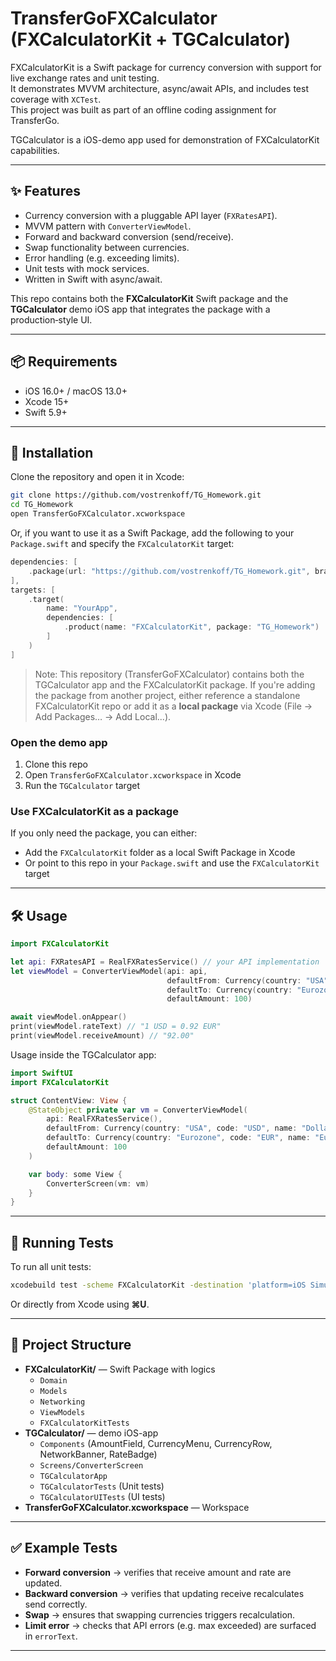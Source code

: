 # TransferGoFXCalculator (FXCalculatorKit + TGCalculator)

FXCalculatorKit is a Swift package for currency conversion with support for live exchange rates and unit testing.  
It demonstrates MVVM architecture, async/await APIs, and includes test coverage with `XCTest`.  
This project was built as part of an offline coding assignment for TransferGo.

TGCalculator is a iOS-demo app used for demonstration of FXCalculatorKit capabilities.

---

## ✨ Features
- Currency conversion with a pluggable API layer (`FXRatesAPI`).
- MVVM pattern with `ConverterViewModel`.
- Forward and backward conversion (send/receive).
- Swap functionality between currencies.
- Error handling (e.g. exceeding limits).
- Unit tests with mock services.
- Written in Swift with async/await.

This repo contains both the **FXCalculatorKit** Swift package and the **TGCalculator** demo iOS app that integrates the package with a production‑style UI.

---

## 📦 Requirements
- iOS 16.0+ / macOS 13.0+
- Xcode 15+
- Swift 5.9+

---

## 🚀 Installation

Clone the repository and open it in Xcode:

```bash
git clone https://github.com/vostrenkoff/TG_Homework.git
cd TG_Homework
open TransferGoFXCalculator.xcworkspace
```

Or, if you want to use it as a Swift Package, add the following to your `Package.swift` and specify the `FXCalculatorKit` target:

```swift
dependencies: [
    .package(url: "https://github.com/vostrenkoff/TG_Homework.git", branch: "main")
],
targets: [
    .target(
        name: "YourApp",
        dependencies: [
            .product(name: "FXCalculatorKit", package: "TG_Homework")
        ]
    )
]
```

> Note: This repository (TransferGoFXCalculator) contains both the TGCalculator app and the FXCalculatorKit package. If you're adding the package from another project, either reference a standalone FXCalculatorKit repo or add it as a **local package** via Xcode (File → Add Packages… → Add Local...).

### Open the demo app
1. Clone this repo  
2. Open `TransferGoFXCalculator.xcworkspace` in Xcode  
3. Run the `TGCalculator` target

### Use FXCalculatorKit as a package
If you only need the package, you can either:  
- Add the `FXCalculatorKit` folder as a local Swift Package in Xcode  
- Or point to this repo in your `Package.swift` and use the `FXCalculatorKit` target

---

## 🛠 Usage

```swift
import FXCalculatorKit

let api: FXRatesAPI = RealFXRatesService() // your API implementation
let viewModel = ConverterViewModel(api: api,
                                   defaultFrom: Currency(country: "USA", code: "USD", name: "Dollar"),
                                   defaultTo: Currency(country: "Eurozone", code: "EUR", name: "Euro"),
                                   defaultAmount: 100)

await viewModel.onAppear()
print(viewModel.rateText) // "1 USD = 0.92 EUR"
print(viewModel.receiveAmount) // "92.00"
```

Usage inside the TGCalculator app:

```swift
import SwiftUI
import FXCalculatorKit

struct ContentView: View {
    @StateObject private var vm = ConverterViewModel(
        api: RealFXRatesService(),
        defaultFrom: Currency(country: "USA", code: "USD", name: "Dollar"),
        defaultTo: Currency(country: "Eurozone", code: "EUR", name: "Euro"),
        defaultAmount: 100
    )

    var body: some View {
        ConverterScreen(vm: vm)
    }
}
```

---

## 🧪 Running Tests

To run all unit tests:

```bash
xcodebuild test -scheme FXCalculatorKit -destination 'platform=iOS Simulator,name=iPhone 15'
```

Or directly from Xcode using **⌘U**.

---

## 📂 Project Structure

- **FXCalculatorKit/** — Swift Package with logics
  - `Domain`
  - `Models`
  - `Networking`
  - `ViewModels`
  - `FXCalculatorKitTests`
- **TGCalculator/** — demo iOS-app
  - `Components` (AmountField, CurrencyMenu, CurrencyRow, NetworkBanner, RateBadge)
  - `Screens/ConverterScreen`
  - `TGCalculatorApp`
  - `TGCalculatorTests` (Unit tests)
  - `TGCalculatorUITests` (UI tests)
- **TransferGoFXCalculator.xcworkspace** — Workspace

---

## ✅ Example Tests

- **Forward conversion** → verifies that receive amount and rate are updated.  
- **Backward conversion** → verifies that updating receive recalculates send correctly.  
- **Swap** → ensures that swapping currencies triggers recalculation.  
- **Limit error** → checks that API errors (e.g. max exceeded) are surfaced in `errorText`.

---
